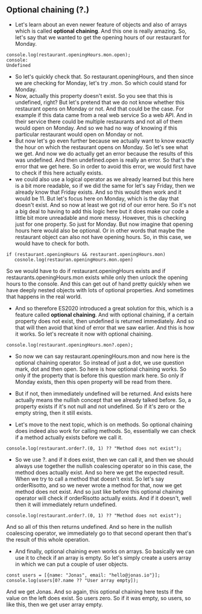 ## Optional chaining (?.)

- Let's learn about an even newer feature of objects and also of arrays which is called **optional chaining**. And this one is really amazing. So, let's say that we wanted to get the opening hours of our restaurant for Monday. 
```
console.log(restaurant.openingHours.mon.open);
console:
Undefined
```

- So let's quickly check that. So restaurant.openingHours, and then since we are checking for Monday, let's try .mon. So which could stand for Monday. 
- Now, actually this property doesn't exist. So you see that this is undefined, right? But let's pretend that we do not know whether this restaurant opens on Monday or not. And that could be the case. For example if this data came from a real web service So a web API. And in their service there could be multiple restaurants and not all of them would open on Monday. And so we had no way of knowing if this particular restaurant would open on Monday or not. 
- But now let's go even further because we actually want to know exactly the hour on which the restaurant opens on Monday. So let's see what we get. And now we do actually get an error because the results of this was undefined. And then undefined.open is really an error. So that's the error that we get here. So in order to avoid this error, we would first have to check if this here actually exists. 
- we could also use a logical operator as we already learned but this here is a bit more readable, so if we did the same for let's say Friday, then we already know that Friday exists. And so this would then work and it would be 11. But let's focus here on Monday, which is the day that doesn't exist. And so now at least we got rid of our error here. So it's not a big deal to having to add this logic here but it does make our code a little bit more unreadable and more messy. However, this is checking just for one property. So just for Monday. But now imagine that opening hours here would also be optional. Or in other words that maybe the restaurant object can also not have opening hours. So, in this case, we would have to check for both.
```
if (restaurant.openingHours && restaurant.openingHours.mon)
   cosnole.log(restauran.openingHours.mon.open)
```
 So we would have to do if restaurant.openingHours exists and if restaurants.openingHours.mon exists while only then unlock the opening hours to the console. And this can get out of hand pretty quickly when we have deeply nested objects with lots of optional properties. And sometimes that happens in the real world. 
 - And so therefore ES2020 introduced a great solution for this, which is a feature called **optional chaining**. And with optional chaining, if a certain property does not exist, then undefined is returned immediately. And so that will then avoid that kind of error that we saw earlier. And this is how it works. So let's recreate it now with optional chaining.
 ```
 console.log(restaurant.openingHours.mon?.open);
 ```
- So now we can say restaurant.openingHours.mon and now here is the optional chaining operator. So instead of just a dot, we use question mark, dot and then open.  So here is how optional chaining works. So only if the property that is before this question mark here. So only if Monday exists, then this open property will be read from there. 
- But if not, then immediately undefined will be returned. And exists here actually means the nullish concept that we already talked before. So, a property exists if it's not null and not undefined.  So if it's zero or the empty string, then it still exists.
  
- Let's move to the next topic, which is on methods. So optional chaining does indeed also work for calling methods. So, essentially we can check if a method actually exists before we call it.
```
console.log(restaurant.order?.(0, 1) ?? "Method does not exist");
```

- So we use ?. and if it does exist, then we can call it, and then we should always use together the nullish coalescing operator so in this case, the method does actually exist. And so here we get the expected result. When we try to call a method that doesn't exist. So let's say orderRisotto, and so we never wrote a method for that, now we get method does not exist. And so just like before this optional chaining operator will check if orderRisotto actually exists. And if it doesn't, well then it will immediately return undefined. 
```
console.log(restaurant.order?.(0, 1) ?? "Method does not exist");
```
And so all of this then returns undefined. And so here in the nullish coalescing operator, we immediately go to that second operant then that's the result of this whole operation. 

- And finally, optional chaining even works on arrays. So basically we can use it to check if an array is empty. So let's simply create a users array in which we can put a couple of user objects.
```
const users = [{name: "Jonas", email: "hello@jonas.io"}];
console.log(users[0?.name ?? "User array empty]);
```
  And we get Jonas. And so again, this optional chaining here tests if the value on the left does exist. So users zero. So if it was empty, so users, so like this, then we get user array empty. 